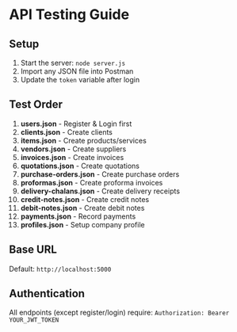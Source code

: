 # API Testing Guide

## Setup
1. Start the server: `node server.js`
2. Import any JSON file into Postman
3. Update the `token` variable after login

## Test Order
1. **users.json** - Register & Login first
2. **clients.json** - Create clients
3. **items.json** - Create products/services  
4. **vendors.json** - Create suppliers
5. **invoices.json** - Create invoices
6. **quotations.json** - Create quotations
7. **purchase-orders.json** - Create purchase orders
8. **proformas.json** - Create proforma invoices
9. **delivery-chalans.json** - Create delivery receipts
10. **credit-notes.json** - Create credit notes
11. **debit-notes.json** - Create debit notes
12. **payments.json** - Record payments
13. **profiles.json** - Setup company profile

## Base URL
Default: `http://localhost:5000`

## Authentication
All endpoints (except register/login) require:
`Authorization: Bearer YOUR_JWT_TOKEN` 